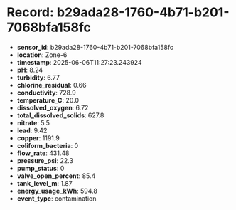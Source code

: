 # Record: b29ada28-1760-4b71-b201-7068bfa158fc

- **sensor_id**: b29ada28-1760-4b71-b201-7068bfa158fc
- **location**: Zone-6
- **timestamp**: 2025-06-06T11:27:23.243924
- **pH**: 8.24
- **turbidity**: 6.77
- **chlorine_residual**: 0.66
- **conductivity**: 728.9
- **temperature_C**: 20.0
- **dissolved_oxygen**: 6.72
- **total_dissolved_solids**: 627.8
- **nitrate**: 5.5
- **lead**: 9.42
- **copper**: 1191.9
- **coliform_bacteria**: 0
- **flow_rate**: 431.48
- **pressure_psi**: 22.3
- **pump_status**: 0
- **valve_open_percent**: 85.4
- **tank_level_m**: 1.87
- **energy_usage_kWh**: 594.8
- **event_type**: contamination